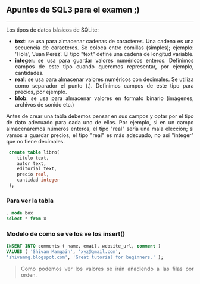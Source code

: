 <div align="justify";>

## Apuntes de SQL3 para el examen ;)
---

Los tipos de datos básicos de SQLite:

-  **text**: se usa para almacenar cadenas de caracteres. Una cadena es una secuencia de caracteres. Se coloca entre comillas (simples); ejemplo: 'Hola', 'Juan Perez'. El tipo "text" define una cadena de longitud variable.
- **integer**: se usa para guardar valores numéricos enteros. Definimos campos de este tipo cuando queremos representar, por ejemplo, cantidades.
- **real**: se usa para almacenar valores numéricos con decimales. Se utiliza como separador el punto (.). Definimos campos de este tipo para precios, por ejemplo.
- **blob**: se usa para almacenar valores en formato binario (imágenes, archivos de sonido etc.)

Antes de crear una tabla debemos pensar en sus campos y optar por el tipo de dato adecuado para cada uno de ellos. Por ejemplo, si en un campo almacenaremos números enteros, el tipo "real" sería una mala elección; si vamos a guardar precios, el tipo "real" es más adecuado, no así "integer" que no tiene decimales.

```sql
 create table libro(
	titulo text,
	autor text,
	editorial text,
	precio real,
	cantidad integer
 );
```

### Para ver la tabla
```sql
. mode box
select * from x
```

### Modelo de como se ve los ve los insert()

```sql
INSERT INTO comments ( name, email, website_url, comment )
VALUES ( 'Shivam Mamgain', 'xyz@gmail.com',
'shivammg.blogspot.com', 'Great tutorial for beginners.' );
```
> Como podemos ver los valores se irán añadiendo a las filas por orden.












</div>
